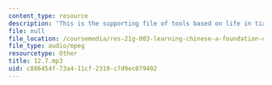 ```yaml
---
content_type: resource
description: 'This is the supporting file of tools based on life in tianjin. '
file: null
file_location: /coursemedia/res-21g-003-learning-chinese-a-foundation-course-in-mandarin-spring-2011/c886454f73a411cf2319c7d9ec079402_12.7.mp3
file_type: audio/mpeg
resourcetype: Other
title: 12.7.mp3
uid: c886454f-73a4-11cf-2319-c7d9ec079402
---
```

